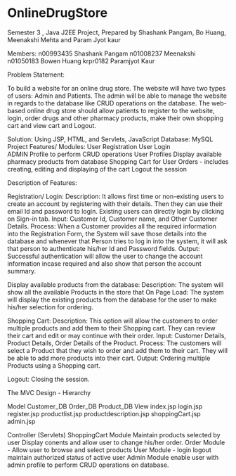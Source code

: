 OnlineDrugStore
===============

Semester 3 , Java J2EE Project, Prepared by Shashank Pangam, Bo Huang, Meenakshi Mehta and Param Jyot kaur

Members:
n00993435 Shashank  Pangam
n01008237 Meenakshi 
n01050183 Bowen Huang
krpr0182 Paramjyot Kaur


Problem Statement: 

To build a website for an online drug store.
The website will have two types of users: Admin and Patients.
The admin will be able to manage the website in regards to the database like CRUD operations on the database.
The web-based online drug store should allow patients to register to the website, login,  order drugs and other pharmacy products, make their own shopping cart and view cart and Logout. 

Solution:
Using JSP, HTML, and Servlets, JavaScript
Database: MySQL
Project Features/ Modules:
User Registration
User  Login  
       ADMIN Profile to perform CRUD operations
      User Profiles 
Display available pharmacy products from database
Shopping Cart for User Orders - includes creating, editing and displaying of the cart
Logout the session

Description of Features:

Registration/ Login:
            Description:   It allows first time or non-existing users to create an    account by registering with their details. Then they can use their email Id and password to login. Existing users can directly login by clicking on Sign-in tab.
            Input: Customer Id, Customer name, and Other Customer Details.
            Process:  When a Customer provides all the required information into the Registration Form, the System will save those details into the database and whenever that Person tries to log in into the system, it will ask that person to authenticate his/her Id and Password fields.
            Output: Successful authentication will allow the user to change the account information incase required and also show that person the account summary.

 Display available products from the database:
                Description: The system will show all the available Products in the store that                On Page Load: The system will display the existing products from the database for the user to make his/her selection for ordering.

Shopping Cart:
          Description:  This option will allow the customers to order multiple products and add them to their Shopping cart. They can review their cart and edit or may continue with their order.
          Input: Customer Details, Product Details, Order Details of the Product.
         Process: The customers will select a Product that they wish to order and add them to their cart. They will be able to add more products into their cart.
        Output:  Ordering multiple Products using a Shopping cart.

Logout:  Closing the session.

The MVC Design - Hierarchy

Model
Customer_DB
Order_DB
Product_DB
View
	index.jsp
	login.jsp
	register.jsp
	productlist.jsp
	productdescription.jsp
	shoppingCart.jsp
	admin.jsp

Controller (Servlets)
ShoppingCart Module 
Maintain products selected by user
Display conents and allow user to change his/her order.
Order  Module - 
Allow user to browse and select products
User  Module - 
login
logout
maintain authorized status of active user
Admin Module
enable user with admin profile  to perform CRUD operations on database.

